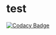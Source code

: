 # test
[![Codacy Badge](https://api.codacy.com/project/badge/Grade/6bc7002dfe7449478ef2d79e40cd3cc8)](https://app.codacy.com/gh/99002774/test?utm_source=github.com&utm_medium=referral&utm_content=99002774/test&utm_campaign=Badge_Grade)